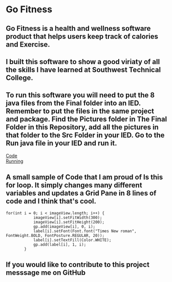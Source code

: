 # Go Fitness
## Go Fitness is a health and wellness software product that helps users keep track of calories and Exercise.
## I built this software to show a good viriaty of all the skills I have learned at Southwest Technical College.
## To run this software you will need to put the 8 java files from the Final folder into an IED. Remember to put the files in the same project and package. Find the Pictures folder in The Final Folder in this Repository, add all the pictures in that folder to the Src Folder in your IED. Go to the Run java file in your IED and run it. 
[Code](Code.png)        
[Running](Running.png)
## A small sample of Code that I am proud of Is this for loop. It simply changes many different variables and updates a Grid Pane in 8 lines of code and I think that's cool. 
```
for(int i = 0; i < imageView.length; i++) {
			imageView[i].setFitWidth(300);
			imageView[i].setFitHeight(200);
			gp.add(imageView[i], 0, i);
			label[i].setFont(Font.font("Times New roman", FontWeight.BOLD, FontPosture.REGULAR, 20));
			label[i].setTextFill(Color.WHITE);
			gp.add(label[i], 1, i);
		}
```
## If you would like to contribute to this project messsage me on GitHub
